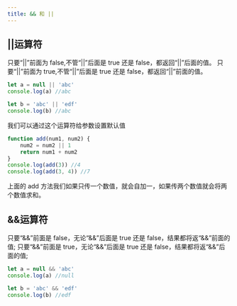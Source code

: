 ```yaml
---
title: && 和 ||
---
```


## ||运算符

只要“||”前面为 false,不管“||”后面是 true 还是 false，都返回“||”后面的值。
只要“||”前面为 true,不管“||”后面是 true 还是 false，都返回“||”前面的值。

```javascript
let a = null || 'abc'
console.log(a) //abc

let b = 'abc' || 'edf'
console.log(b) //abc
```

我们可以通过这个运算符给参数设置默认值

```javascript
function add(num1, num2) {
    num2 = num2 || 1
    return num1 + num2
}
console.log(add(3)) //4
console.log(add(3, 4)) //7
```

上面的 add 方法我们如果只传一个数值，就会自加一，如果传两个数值就会将两个数值求和。

## &&运算符

只要“&&”前面是 false，无论“&&”后面是 true 还是 false，结果都将返“&&”前面的值;
只要“&&”前面是 true，无论“&&”后面是 true 还是 false，结果都将返“&&”后面的值;

```javascript
let a = null && 'abc'
console.log(a) //null

let b = 'abc' && 'edf'
console.log(b) //edf
```
